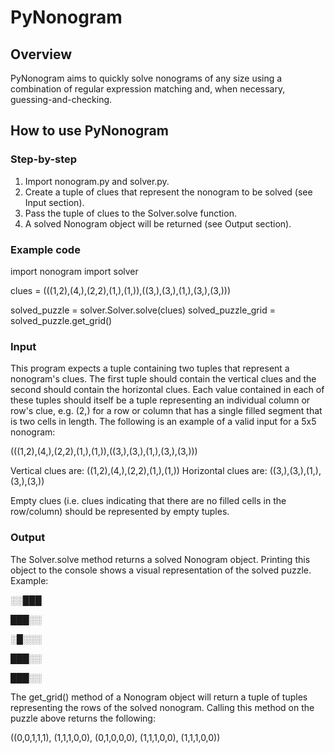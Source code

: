 # PyNonogram

## Overview

PyNonogram aims to quickly solve nonograms of any size using a combination of regular expression matching and, when necessary, guessing-and-checking.

## How to use PyNonogram

### Step-by-step

1. Import nonogram.py and solver.py.
2. Create a tuple of clues that represent the nonogram to be solved (see Input section).
3. Pass the tuple of clues to the Solver.solve function.
4. A solved Nonogram object will be returned (see Output section).

### Example code

import nonogram
import solver

clues = (((1,2),(4,),(2,2),(1,),(1,)),((3,),(3,),(1,),(3,),(3,)))

solved_puzzle = solver.Solver.solve(clues)
solved_puzzle_grid = solved_puzzle.get_grid()

### Input

This program expects a tuple containing two tuples that represent a nonogram's clues. The first tuple should contain the vertical clues and the second should contain the horizontal clues. Each value contained in each of these tuples should itself be a tuple representing an individual column or row's clue, e.g. (2,) for a row or column that has a single filled segment that is two cells in length. The following is an example of a valid input for a 5x5 nonogram:

(((1,2),(4,),(2,2),(1,),(1,)),((3,),(3,),(1,),(3,),(3,)))

Vertical clues are: ((1,2),(4,),(2,2),(1,),(1,))
Horizontal clues are: ((3,),(3,),(1,),(3,),(3,))

Empty clues (i.e. clues indicating that there are no filled cells in the row/column) should be represented by empty tuples.

### Output

The Solver.solve method returns a solved Nonogram object. Printing this object to the console shows a visual representation of the solved puzzle. Example:

░░███

███░░

░█░░░

███░░

███░░

The get_grid() method of a Nonogram object will return a tuple of tuples representing the rows of the solved nonogram. Calling this method on the puzzle above returns the following:

((0,0,1,1,1),
 (1,1,1,0,0),
 (0,1,0,0,0),
 (1,1,1,0,0),
 (1,1,1,0,0))